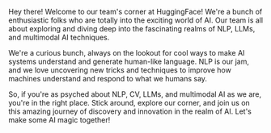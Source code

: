 Hey there! Welcome to our team's corner at HuggingFace! We're a bunch of enthusiastic folks who are totally into the exciting world of AI. Our team is all about exploring and diving deep into the fascinating realms of NLP, LLMs, and multimodal AI techniques.

We're a curious bunch, always on the lookout for cool ways to make AI systems understand and generate human-like language. NLP is our jam, and we love uncovering new tricks and techniques to improve how machines understand and respond to what we humans say.

So, if you're as psyched about NLP, CV, LLMs, and multimodal AI as we are, you're in the right place. Stick around, explore our corner, and join us on this amazing journey of discovery and innovation in the realm of AI. Let's make some AI magic together!
